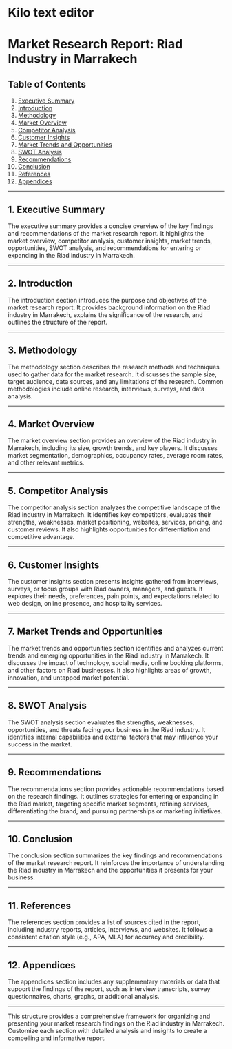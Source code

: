 # Kilo text editor


# Market Research Report: Riad Industry in Marrakech

## Table of Contents
1. [Executive Summary](#1-executive-summary)
2. [Introduction](#2-introduction)
3. [Methodology](#3-methodology)
4. [Market Overview](#4-market-overview)
5. [Competitor Analysis](#5-competitor-analysis)
6. [Customer Insights](#6-customer-insights)
7. [Market Trends and Opportunities](#7-market-trends-and-opportunities)
8. [SWOT Analysis](#8-swot-analysis)
9. [Recommendations](#9-recommendations)
10. [Conclusion](#10-conclusion)
11. [References](#11-references)
12. [Appendices](#12-appendices)

---

## 1. Executive Summary
The executive summary provides a concise overview of the key findings and recommendations of the market research report. It highlights the market overview, competitor analysis, customer insights, market trends, opportunities, SWOT analysis, and recommendations for entering or expanding in the Riad industry in Marrakech.

---

## 2. Introduction
The introduction section introduces the purpose and objectives of the market research report. It provides background information on the Riad industry in Marrakech, explains the significance of the research, and outlines the structure of the report.

---

## 3. Methodology
The methodology section describes the research methods and techniques used to gather data for the market research. It discusses the sample size, target audience, data sources, and any limitations of the research. Common methodologies include online research, interviews, surveys, and data analysis.

---

## 4. Market Overview
The market overview section provides an overview of the Riad industry in Marrakech, including its size, growth trends, and key players. It discusses market segmentation, demographics, occupancy rates, average room rates, and other relevant metrics.

---

## 5. Competitor Analysis
The competitor analysis section analyzes the competitive landscape of the Riad industry in Marrakech. It identifies key competitors, evaluates their strengths, weaknesses, market positioning, websites, services, pricing, and customer reviews. It also highlights opportunities for differentiation and competitive advantage.

---

## 6. Customer Insights
The customer insights section presents insights gathered from interviews, surveys, or focus groups with Riad owners, managers, and guests. It explores their needs, preferences, pain points, and expectations related to web design, online presence, and hospitality services.

---

## 7. Market Trends and Opportunities
The market trends and opportunities section identifies and analyzes current trends and emerging opportunities in the Riad industry in Marrakech. It discusses the impact of technology, social media, online booking platforms, and other factors on Riad businesses. It also highlights areas of growth, innovation, and untapped market potential.

---

## 8. SWOT Analysis
The SWOT analysis section evaluates the strengths, weaknesses, opportunities, and threats facing your business in the Riad industry. It identifies internal capabilities and external factors that may influence your success in the market.

---

## 9. Recommendations
The recommendations section provides actionable recommendations based on the research findings. It outlines strategies for entering or expanding in the Riad market, targeting specific market segments, refining services, differentiating the brand, and pursuing partnerships or marketing initiatives.

---

## 10. Conclusion
The conclusion section summarizes the key findings and recommendations of the market research report. It reinforces the importance of understanding the Riad industry in Marrakech and the opportunities it presents for your business.

---

## 11. References
The references section provides a list of sources cited in the report, including industry reports, articles, interviews, and websites. It follows a consistent citation style (e.g., APA, MLA) for accuracy and credibility.

---

## 12. Appendices
The appendices section includes any supplementary materials or data that support the findings of the report, such as interview transcripts, survey questionnaires, charts, graphs, or additional analysis.

---

This structure provides a comprehensive framework for organizing and presenting your market research findings on the Riad industry in Marrakech. Customize each section with detailed analysis and insights to create a compelling and informative report.

